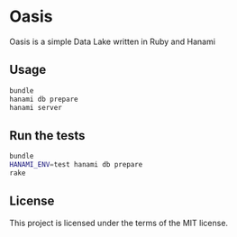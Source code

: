 # Oasis

Oasis is a simple Data Lake written in Ruby and Hanami

## Usage

```Bash
bundle
hanami db prepare
hanami server
```

## Run the tests

```Bash
bundle
HANAMI_ENV=test hanami db prepare
rake
```

## License

This project is licensed under the terms of the MIT license.
